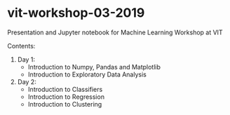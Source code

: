 # vit-workshop-03-2019
Presentation and Jupyter notebook for Machine Learning Workshop at VIT

Contents:<br>
<ol>
<li> Day 1:
  <ul>
    <li> Introduction to Numpy, Pandas and Matplotlib </li>
    <li> Introduction to Exploratory Data Analysis </li>
  </ul>
</li>
<li> Day 2:
  <ul>
    <li> Introduction to Classifiers </li>
    <li> Introduction to Regression </li>
    <li> Introduction to Clustering </li>
  </ul>
</li>
</ol>

